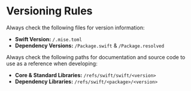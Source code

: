 # Versioning Rules

Always check the following files for version information:

- **Swift Version:** `/.mise.toml`
- **Dependency Versions:** `/Package.swift` & `/Package.resolved`

Always check the following paths for documentation and source code to use as a reference when developing:

- **Core & Standard Libraries:** `/refs/swift/swift/<version>`
- **Dependency Libraries:** `/refs/swift/<package>/<version>`
